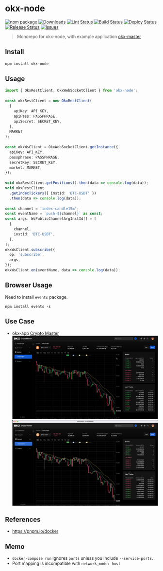 # okx-node

[![npm package][npm-img]][npm-url]
[![Downloads][downloads-img]][downloads-url]
[![Lint Status][lint-img]][lint-url]
[![Build Status][build-img]][build-url]
[![Deploy Status][deploy-img]][deploy-url]
[![Release Status][release-img]][release-url]
[![Issues][issues-img]][issues-url]

> Monorepo for okx-node, with example application [okx-master](./packages/okx-master/README.md)

## Install

```bash
npm install okx-node
```

## Usage

```ts
import { OkxRestClient, OkxWebSocketClient } from 'okx-node';

const okxRestClient = new OkxRestClient(
  {
    apiKey: API_KEY,
    apiPass: PASSPHRASE,
    apiSecret: SECRET_KEY,
  },
  MARKET
);

const okxWsClient = OkxWebSocketClient.getInstance({
  apiKey: API_KEY,
  passphrase: PASSPHRASE,
  secretKey: SECRET_KEY,
  market: MARKET,
});

void okxRestClient.getPositions().then(data => console.log(data));
void okxRestClient
  .getIndexTickers({ instId: 'BTC-USDT' })
  .then(data => console.log(data));

const channel = 'index-candle15m';
const eventName = `push-${channel}` as const;
const args: WsPublicChannelArgInstId[] = [
  {
    channel,
    instId: 'BTC-USDT',
  },
];
okxWsClient.subscribe({
  op: 'subscribe',
  args,
});
okxWsClient.on(eventName, data => console.log(data));
```

## Browser Usage

Need to install `events` package.

```base
npm install events -s
```

## Use Case

- okx-app [Crypto Master](./packages/okx-master/README.md)
  ![screenshot](./asset/screenshot.gif)
  ![snapshot](./asset/snapshot.png)

<!--badge-variables-->

[lint-img]: https://github.com/hsuehic/okx-node/actions/workflows/lint.yml/badge.svg
[lint-url]: https://github.com/hsuehic/okx-node/workflows/lint.yml
[build-img]: https://github.com/hsuehic/okx-node/actions/workflows/build.yml/badge.svg
[build-url]: https://github.com/hsuehic/okx-node/workflows/build.yml
[deploy-img]: https://github.com/hsuehic/okx-node/actions/workflows/deploy.yml/badge.svg
[deploy-url]: https://github.com/hsuehic/okx-node/workflows/deploy.yml
[release-img]: https://github.com/hsuehic/okx-node/actions/workflows/release.yml/badge.svg
[release-url]: https://github.com/hsuehic/okx-node/workflows/release.yml
[downloads-img]: https://img.shields.io/npm/dt/okx-node
[downloads-url]: https://www.npmtrends.com/okx-node
[npm-img]: https://img.shields.io/npm/v/okx-node
[npm-url]: https://www.npmjs.com/package/okx-node
[issues-img]: https://img.shields.io/github/issues/hsuehic/okx-node
[issues-url]: https://github.com/hsuehic/okx-node/issues

<!--badge-variables-->

## References

- https://pnpm.io/docker

## Memo

- `docker-compose run` ignores `ports` unless you include `--service-ports`.
- Port mapping is incompatible with `network_mode: host`
